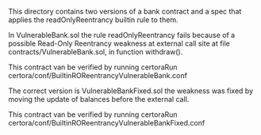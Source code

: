 This directory contains two versions of a bank contract and a spec that applies the readOnlyReentrancy 
builtin rule to them.

In VulnerableBank.sol the rule readOnlyReentrancy fails because of a possible Read-Only Reentrancy weakness at external call site at file contracts/VulnerableBank.sol, in function withdraw().

This contract van be verified by running 
certoraRun certora/conf/BuiltinROReentrancyVulnerableBank.conf

The correct version is VulnerableBankFixed.sol the weakness was fixed by moving the update of balances before
the external call.

This contract van be verified by running 
certoraRun certora/conf/BuiltinROReentrancyVulnerableBankFixed.conf


